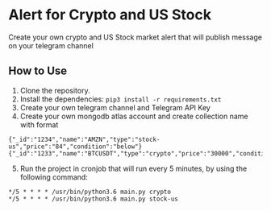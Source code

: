 
# Alert for Crypto and US Stock

Create your own crypto and US Stock market alert that will publish message on your telegram channel

## How to Use

1. Clone the repository.
2. Install the dependencies: `pip3 install -r requirements.txt`
3. Create your own telegram channel and Telegram API Key
4. Create your own mongodb atlas account and create collection name with format
```
{"_id":"1234","name":"AMZN","type":"stock-us","price":"84","condition":"below"}
{"_id":"1233","name":"BTCUSDT","type":"crypto","price":"30000","condition":"above"}
```
5. Run the project in cronjob that will run every 5 minutes, by using the following command: 
```
*/5 * * * * /usr/bin/python3.6 main.py crypto
*/5 * * * * /usr/bin/python3.6 main.py stock-us
```
